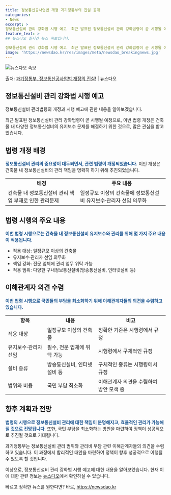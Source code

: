 ```yaml
---
title: 정보통신공사업법 개정 과기정통부의 진실 공개
categories:
- News
excerpt: >
정보통신설비 관리 강화법 시행 예고  최근 발표된 정보통신설비 관리 강화법령이 곧 시행될 예정입니다. 이번 …
feature_text: >
## 뉴스다오 실시간 뉴스 속보입니다.

정보통신설비 관리 강화법 시행 예고  최근 발표된 정보통신설비 관리 강화법령이 곧 시행될 예정입니다. 이번 …
image: 'https://newsdao.kr/res/images/meta/newsdao_breakingnews.jpg'
---
```


![뉴스다오 속보](https://newsdao.kr/res/images/meta/newsdao_breakingnews.jpg)

<p>출처: <a href="https://newsdao.kr/4583" rel="dofollow">과기정통부, 정보통신공사업법 개정의 진실!</a> | 뉴스다오</p>

<h2 data-ke-size="size26">정보통신설비 관리 강화법 시행 예고</h2>
정보통신설비 관리법령의 개정과 시행 예고에 관한 내용을 알아보겠습니다.

<p data-ke-size="size16">최근 발표된 정보통신설비 관리 강화법령이 곧 시행될 예정으로, 이번 법령 개정은 건축물 내 다양한 정보통신설비의 유지보수 문제를 해결하기 위한 것으로, 많은 관심을 받고 있습니다.</p>

<h2 data-ke-size="size24">법령 개정 배경</h2>
<b><span style="color: #1a5490;">정보통신설비 관리의 중요성이 대두되면서, 관련 법령이 개정되었습니다.</span></b>
이번 개정은 건축물 내 정보통신설비의 관리 책임을 명확히 하기 위해 추진되었습니다.

<table>
  <tr>
    <td style="text-align: center; height: 17px;"><b>배경</b></td>
    <td style="text-align: center; height: 17px;"><b>주요 내용</b></td>
  </tr>
  <tr>
    <td>건축물 내 정보통신설비 관리 책임 부재로 인한 관리문제</td>
    <td>일정규모 이상의 건축물에 정보통신설비 유지보수·관리자 선임 의무화</td>
  </tr>
</table>

<h2 data-ke-size="size24">법령 시행의 주요 내용</h2>
<b><span style="color: #1a5490;">이번 법령 시행으로는 건축물 내 정보통신설비 유지보수와 관리를 위해 몇 가지 주요 내용이 적용됩니다.</span></b>

<ul>
  <li>적용 대상: 일정규모 이상의 건축물</li>
  <li>유지보수·관리자 선임 의무화</li>
  <li>책임 강화: 전문 업체에 관리 업무 위탁 가능</li>
  <li>적용 범위: 다양한 구내정보통신설비(방송통신설비, 인터넷설비 등)</li>
</ul>

<h2 data-ke-size="size24">이해관계자 의견 수렴</h2>
<b><span style="color: #1a5490;">이번 법령 시행으로 국민들의 부담을 최소화하기 위해 이해관계자들의 의견을 수렴하고 있습니다.</span></b>

<table>
  <tr>
    <td style="text-align: center; height: 17px;"><b>항목</b></td>
    <td style="text-align: center; height: 17px;"><b>내용</b></td>
    <td style="text-align: center; height: 17px;"><b>비고</b></td>
  </tr>
  <tr>
    <td>적용 대상</td>
    <td>일정규모 이상의 건축물</td>
    <td>정확한 기준은 시행령에서 규정</td>
  </tr>
  <tr>
    <td>유지보수·관리자 선임</td>
    <td>필수, 전문 업체에 위탁 가능</td>
    <td>시행령에서 구체적인 규정</td>
  </tr>
  <tr>
    <td>설비 종류</td>
    <td>방송통신설비, 인터넷설비 등</td>
    <td>구체적인 종류는 시행령에서 규정</td>
  </tr>
  <tr>
    <td>범위와 비용</td>
    <td>국민 부담 최소화</td>
    <td>이해관계자 의견을 수렴하여 방안 모색 중</td>
  </tr>
</table>

<h2 data-ke-size="size24">향후 계획과 전망</h2>
<b><span style="color: #1a5490;">법령의 시행으로 정보통신설비 관리에 대한 책임이 분명해지고, 효율적인 관리가 가능해질 것으로 전망됩니다.</span></b> 또한, 국민 부담을 최소화하는 방안을 마련하여 정책이 성공적으로 추진될 것으로 기대됩니다.

<p data-ke-size="size16">과기정통부는 정보통신설비 관리 범위와 관리비 부담 관련 이해관계자들의 의견을 수렴하고 있습니다. 이 과정에서 합리적인 대안을 마련하여 정책이 향후 성공적으로 이행될 수 있도록 할 것입니다.</p>

이상으로, 정보통신설비 관리 강화법 시행 예고에 대한 내용을 알아보았습니다. 현재 이에 대한 관련 정보는 [뉴스다오](https://newsdao.kr/4583)에서 확인하실 수 있습니다. 

빠르고 정확한 뉴스를 원한다면? 바로, <a href="https://newsdao.kr" rel="dofollow">https://newsdao.kr</a>


    
